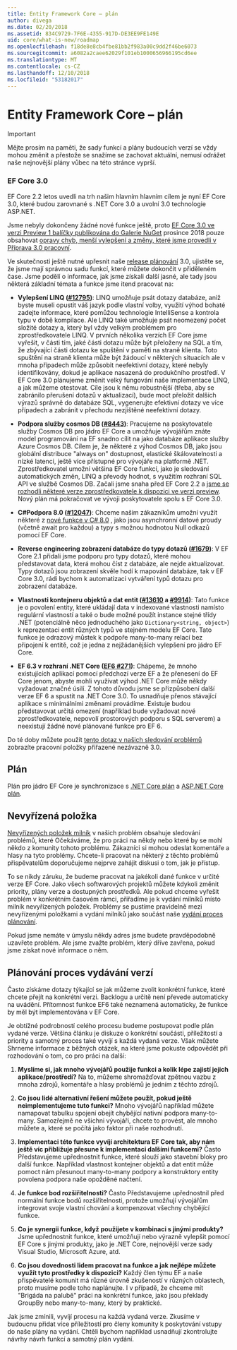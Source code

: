 ```yaml
---
title: Entity Framework Core – plán
author: divega
ms.date: 02/20/2018
ms.assetid: 834C9729-7F6E-4355-917D-DE3EE9FE149E
uid: core/what-is-new/roadmap
ms.openlocfilehash: f18de8e8cb4fbe81bb2f983a00c9dd2f46be6073
ms.sourcegitcommit: a6082a2caee62029f101eb1000656966195cd6ee
ms.translationtype: MT
ms.contentlocale: cs-CZ
ms.lasthandoff: 12/10/2018
ms.locfileid: "53182017"
---
```

# <a name="entity-framework-core-roadmap"></a>Entity Framework Core – plán

> [!IMPORTANT]
> Mějte prosím na paměti, že sady funkcí a plány budoucích verzí se vždy mohou změnit a přestože se snažíme se zachovat aktuální, nemusí odrážet naše nejnovější plány vůbec na této stránce vyprší.

### <a name="ef-core-30"></a>EF Core 3.0

EF Core 2.2 letos uvedli na trh našim hlavním hlavním cílem je nyní EF Core 3.0, které budou zarovnané s .NET Core 3.0 a uvolní 3.0 technologie ASP.NET.

Jsme nebyly dokončeny žádné nové funkce ještě, proto [EF Core 3.0 ve verzi Preview 1 balíčky publikována do Galerie NuGet](https://www.nuget.org/packages/Microsoft.EntityFrameworkCore/3.0.0-preview.18572.1) prosince 2018 pouze obsahovat [opravy chyb, menší vylepšení a změny, které jsme provedli v Příprava 3.0 pracovní](https://github.com/aspnet/EntityFrameworkCore/issues?q=is%3Aissue+milestone%3A3.0.0+is%3Aclosed+label%3Aclosed-fixed).

Ve skutečnosti ještě nutné upřesnit naše [release plánování](#release-planning-process) 3.0, ujistěte se, že jsme mají správnou sadu funkcí, které můžete dokončit v přiděleném čase.
Jsme podělí o informace, jak jsme získali další jasné, ale tady jsou některá základní témata a funkce jsme itend pracovat na:

- **Vylepšení LINQ ([#12795](https://github.com/aspnet/EntityFrameworkCore/issues/12795))**: LINQ umožňuje psát dotazy databáze, aniž byste museli opustit váš jazyk podle vlastní volby, využití výhod bohaté zadejte informace, které pomůžou technologie IntelliSense a kontrola typu v době kompilace.
  Ale LINQ také umožňuje psát neomezený počet složité dotazy a, který byl vždy velkým problémem pro zprostředkovatele LINQ.
  V prvních několika verzích EF Core jsme vyřešit, v části tím, jaké části dotazu může být přeloženy na SQL a tím, že zbývající části dotazu ke spuštění v paměti na straně klienta.
  Toto spuštění na straně klienta může být žádoucí v některých situacích ale v mnoha případech může způsobit neefektivní dotazy, které nebyly identifikovány, dokud je aplikace nasazená do produkčního prostředí.
  V EF Core 3.0 plánujeme změnit velký fungování naše implementace LINQ, a jak můžeme otestovat.
  Cíle jsou k němu robustnější (třeba, aby se zabránilo přerušení dotazů v aktualizací), bude moct přeložit dalších výrazů správně do databáze SQL, vygenerujte efektivní dotazy ve více případech a zabránit v přechodu nezjištěné neefektivní dotazy.

- **Podpora služby cosmos DB ([#8443](https://github.com/aspnet/EntityFrameworkCore/issues/8443))**: Pracujeme na poskytovatele služby Cosmos DB pro jádro EF Core a umožňuje vývojářům znáte model programování na EF snadno cílit na jako databáze aplikace služby Azure Cosmos DB.
  Cílem je, že některé z výhod Cosmos DB, jako jsou globální distribuce "always on" dostupnost, elastické škálovatelnosti a nízké latenci, ještě více přístupné pro vývojáře na platformě .NET.
  Zprostředkovatel umožní většina EF Core funkcí, jako je sledování automatických změn, LINQ a převody hodnot, s využitím rozhraní SQL API ve službě Cosmos DB. Začali jsme snaha před EF Core 2.2 a [jsme se rozhodli některé verze zprostředkovatele k dispozici ve verzi preview](https://blogs.msdn.microsoft.com/dotnet/2018/10/17/announcing-entity-framework-core-2-2-preview-3/).
  Nový plán má pokračovat ve vývoji poskytovatele spolu s EF Core 3.0.   

- **C#Podpora 8.0 ([#12047](https://github.com/aspnet/EntityFrameworkCore/issues/12047))**: Chceme našim zákazníkům umožní využít některé z [nové funkce v C# 8.0](https://blogs.msdn.microsoft.com/dotnet/2018/11/12/building-c-8-0/) , jako jsou asynchronní datové proudy (včetně await pro každou) a typy s možnou hodnotou Null odkazů pomocí EF Core.

- **Reverse engineering zobrazení databáze do typy dotazů ([#1679](https://github.com/aspnet/EntityFrameworkCore/issues/1679))**: V EF Core 2.1 přidali jsme podporu pro typy dotazů, které mohou představovat data, která mohou číst z databáze, ale nejde aktualizovat.
  Typy dotazů jsou zobrazení skvěle hodí k mapování databáze, tak v EF Core 3.0, rádi bychom k automatizaci vytváření typů dotazu pro zobrazení databáze.

- **Vlastnosti kontejneru objektů a dat entit ([#13610](https://github.com/aspnet/EntityFrameworkCore/issues/13610) a [#9914](https://github.com/aspnet/EntityFrameworkCore/issues/9914))**: Tato funkce je o povolení entity, které ukládají data v indexované vlastnosti namísto regulární vlastností a také o bude možné použít instance stejné třídy .NET (potenciálně něco jednoduchého jako `Dictionary<string, object>`) k reprezentaci entit různých typů ve stejném modelu EF Core.
  Tato funkce je odrazový můstek k podpoře many-to-many relací bez připojení k entitě, což je jedna z nejžádanějších vylepšení pro jádro EF Core.

- **EF 6.3 v rozhraní .NET Core ([EF6 #271](https://github.com/aspnet/EntityFramework6/issues/271))**: Chápeme, že mnoho existujících aplikací pomocí předchozí verze EF a že přenesení do EF Core jenom, abyste mohli využívat výhod .NET Core může někdy vyžadovat značné úsilí.
  Z tohoto důvodu jsme se přizpůsobení další verze EF 6 a spustit na .NET Core 3.0.
  To usnadňuje přenos stávající aplikace s minimálními změnami provádíme.
  Existuje budou představovat určitá omezení (například bude vyžadovat nové zprostředkovatele, nepovolí prostorových podporu s SQL serverem) a neexistují žádné nové plánované funkce pro EF 6.

Do té doby můžete použít [tento dotaz v našich sledování problémů](https://github.com/aspnet/EntityFrameworkCore/issues?q=is%3Aopen+is%3Aissue+milestone%3A3.0.0+sort%3Areactions-%2B1-desc) zobrazíte pracovní položky přiřazené nezávazně 3.0.

## <a name="schedule"></a>Plán

Plán pro jádro EF Core je synchronizace s [.NET Core plán](https://github.com/dotnet/core/blob/master/roadmap.md) a [ASP.NET Core plán](https://github.com/aspnet/Home/wiki/Roadmap).

## <a name="backlog"></a>Nevyřízená položka

[Nevyřízených položek milník](https://github.com/aspnet/EntityFrameworkCore/issues?q=is%3Aopen+is%3Aissue+milestone%3ABacklog+sort%3Areactions-%2B1-desc) v našich problém obsahuje sledování problémů, které Očekáváme, že pro práci na někdy nebo které by se mohl někdo z komunity tohoto problému.
Zákazníci si mohou odeslat komentáře a hlasy na tyto problémy.
Chcete-li pracovat na některý z těchto problémů přispěvatelům doporučujeme nejprve zahájit diskusi o tom, jak je přístup.

To se nikdy záruku, že budeme pracovat na jakékoli dané funkce v určité verze EF Core.
Jako všech softwarových projektů můžete kdykoli změnit priority, plány verze a dostupných prostředků.
Ale pokud chceme vyřešit problém v konkrétním časovém rámci, přiřadíme je k vydání milníků místo milník nevyřízených položek.
Problémy se pustíme pravidelně mezi nevyřízenými položkami a vydání milníků jako součást naše [vydání proces plánování](#release-planning-process).

Pokud jsme nemáte v úmyslu někdy adres jsme budete pravděpodobně uzavřete problém.
Ale jsme zvažte problém, který dříve zavřena, pokud jsme získat nové informace o něm.

## <a name="release-planning-process"></a>Plánování proces vydávání verzí

Často získáme dotazy týkající se jak můžeme zvolit konkrétní funkce, které chcete přejít na konkrétní verzi.
Backlogu a určitě není převede automaticky na uvádění.
Přítomnost funkce EF6 také neznamená automaticky, že funkce by měl být implementována v EF Core.

Je obtížné podrobností celého procesu budeme postupovat podle plán vydané verze.
Většina článku je diskuze o konkrétní součásti, příležitostí a priority a samotný proces také vyvíjí s každá vydaná verze.
Však můžete Shrneme informace z běžných otázek, na které jsme pokuste odpovědět při rozhodování o tom, co pro práci na další:

1. **Myslíme si, jak mnoho vývojářů použije funkci a kolik lépe zajistí jejich aplikace/prostředí?** Na to, můžeme shromažďovat zpětnou vazbu z mnoha zdrojů, komentáře a hlasy problémů je jedním z těchto zdrojů.

2. **Co jsou lidé alternativní řešení můžete použít, pokud ještě neimplementujeme tuto funkci?** Mnoho vývojářů například můžete namapovat tabulku spojení obejít chybějící nativní podpora many-to-many. Samozřejmě ne všichni vývojáři, chcete to provést, ale mnoho můžete a, které se počítá jako faktor při naše rozhodnutí.

3. **Implementaci této funkce vyvíjí architektura EF Core tak, aby nám ještě víc přibližuje přesune k implementaci dalšími funkcemi?** Často Představujeme upřednostnit funkce, které slouží jako stavební bloky pro další funkce. Například vlastnost kontejner objektů a dat entit může pomoct nám přesunout many-to-many podpory a konstruktory entity povolena podpora naše opožděné načtení. 

4. **Je funkce bod rozšiřitelnosti?** Často Představujeme upřednostnil před normální funkce bodů rozšiřitelnosti, protože umožňují vývojářům integrovat svoje vlastní chování a kompenzovat všechny chybějící funkce. 

5. **Co je synergii funkce, když použijete v kombinaci s jinými produkty?** Jsme upřednostnit funkce, které umožňují nebo výrazně vylepšit pomocí EF Core s jinými produkty, jako je .NET Core, nejnovější verze sady Visual Studio, Microsoft Azure, atd.

6. **Co jsou dovednosti lidem pracovat na funkce a jak nejlépe můžete využít tyto prostředky k dispozici?** Každý člen týmu EF a naše přispěvatelé komunit má různé úrovně zkušeností v různých oblastech, proto musíme podle toho naplánujte. I v případě, že chceme mít "Brigáda na palubě" práci na konkrétní funkce, jako jsou překlady GroupBy nebo many-to-many, který by praktické.

Jak jsme zmínili, vyvíjí procesu na každá vydaná verze.
Zkusíme v budoucnu přidat více příležitostí pro členy komunity k poskytování vstupy do naše plány na vydání.
Chtěli bychom například usnadňují zkontrolujte návrhy návrh funkcí a samotný plán vydání.
